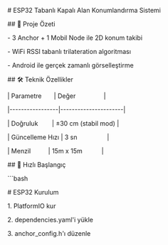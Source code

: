 ﻿\# ESP32 Tabanlı Kapalı Alan Konumlandırma Sistemi

\## 📌 Proje Özeti

\- 3 Anchor + 1 Mobil Node ile 2D konum takibi

\- WiFi RSSI tabanlı trilateration algoritması

\- Android ile gerçek zamanlı görselleştirme

\## 🛠️ Teknik Özellikler

| Parametre       | Değer                |

\|-----------------|----------------------|

| Doğruluk        | ±30 cm (stabil mod) |

| Güncelleme Hızı | 3 sn                 |

| Menzil          | 15m x 15m           |

\## 🚀 Hızlı Başlangıç

\```bash

\# ESP32 Kurulum

1\. PlatformIO kur

2\. dependencies.yaml'i yükle

3\. anchor\_config.h'ı düzenle
